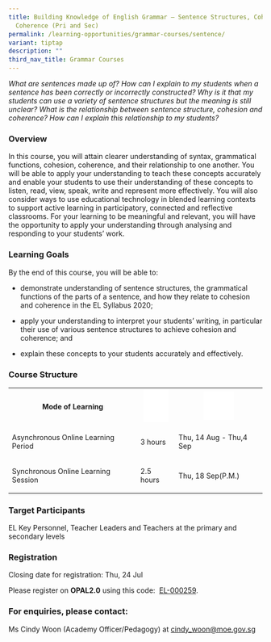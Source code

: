 ```yaml
---
title: Building Knowledge of English Grammar – Sentence Structures, Cohesion and
  Coherence (Pri and Sec)
permalink: /learning-opportunities/grammar-courses/sentence/
variant: tiptap
description: ""
third_nav_title: Grammar Courses
---
```

<p><em>What are sentences made up of? How can I explain to my students when a sentence has been correctly or incorrectly constructed? Why is it that my students can use a variety of sentence structures but the meaning is still unclear? What is the relationship between sentence structure, cohesion and coherence? How can I explain this relationship to my students?</em>
</p>
<h3>Overview</h3>
<p>In this course, you will attain clearer understanding of syntax, grammatical
functions, cohesion, coherence, and their relationship to one another.
You will be able to apply your understanding to teach these concepts accurately
and enable your students to use their understanding of these concepts to
listen, read, view, speak, write and represent more effectively. You will
also consider ways to use educational technology in blended learning contexts
to support active learning in participatory, connected and reflective classrooms.
For your learning to be meaningful and relevant, you will have the opportunity
to apply your understanding through analysing and responding to your students’
work.</p>
<h3>Learning Goals</h3>
<p>By the end of this course, you will be able to:</p>
<ul data-tight="true" class="tight">
<li>
<p>demonstrate understanding of sentence structures, the grammatical functions
of the parts of a sentence, and how they relate to cohesion and coherence
in the EL Syllabus 2020;</p>
</li>
<li>
<p>apply your understanding to interpret your students’ writing, in particular
their use of various sentence structures to achieve cohesion and coherence;
and</p>
</li>
<li>
<p>explain these concepts to your students accurately and effectively.</p>
</li>
</ul>
<h3>Course Structure</h3>
<table style="minWidth: 75px">
<colgroup>
<col>
<col>
<col>
</colgroup>
<tbody>
<tr>
<th rowspan="1" colspan="1">
<p>Mode of Learning</p>
</th>
<th rowspan="1" colspan="1">
<div class="isomer-image-wrapper">
<img style="width:50px" height="auto" width="100%" alt="Picture7" src="/images/picture7.png">
</div>
</th>
<th rowspan="1" colspan="1">
<div class="isomer-image-wrapper">
<img style="width:60px" height="auto" width="100%" alt="Picture8" src="/images/picture8.png">
</div>
</th>
</tr>
<tr>
<td rowspan="1" colspan="1">
<p>Asynchronous Online Learning Period</p>
</td>
<td rowspan="1" colspan="1">
<p>3 hours</p>
</td>
<td rowspan="1" colspan="1">
<p>Thu, 14 Aug - Thu,4 Sep</p>
</td>
</tr>
<tr>
<td rowspan="1" colspan="1">
<p>Synchronous Online Learning Session</p>
</td>
<td rowspan="1" colspan="1">
<p>2.5 hours</p>
</td>
<td rowspan="1" colspan="1">
<p>Thu, 18 Sep(P.M.)</p>
</td>
</tr>
</tbody>
</table>
<h3>Target Participants</h3>
<p>EL Key Personnel, Teacher Leaders and Teachers at the primary and secondary
levels</p>
<h3>Registration</h3>
<p>Closing date for registration: Thu, 24 Jul</p>
<p>Please register on&nbsp;<strong>OPAL2.0</strong>&nbsp;using this code:&nbsp;
<a href="https://www.opal2.moe.edu.sg/app/learner/detail/course/6a663c3e-0d43-4723-9b5a-f32ac4c08c9a" rel="noopener noreferrer nofollow" target="_blank">EL-000259</a>.
<br>
</p>
<h3>For enquiries, please contact:</h3>
<p>Ms Cindy Woon (Academy Officer/Pedagogy) at <a href="mailto:cindy_woon@moe.gov.sg" rel="noopener noreferrer nofollow" target="_blank">cindy_woon@moe.gov.sg</a>
</p>